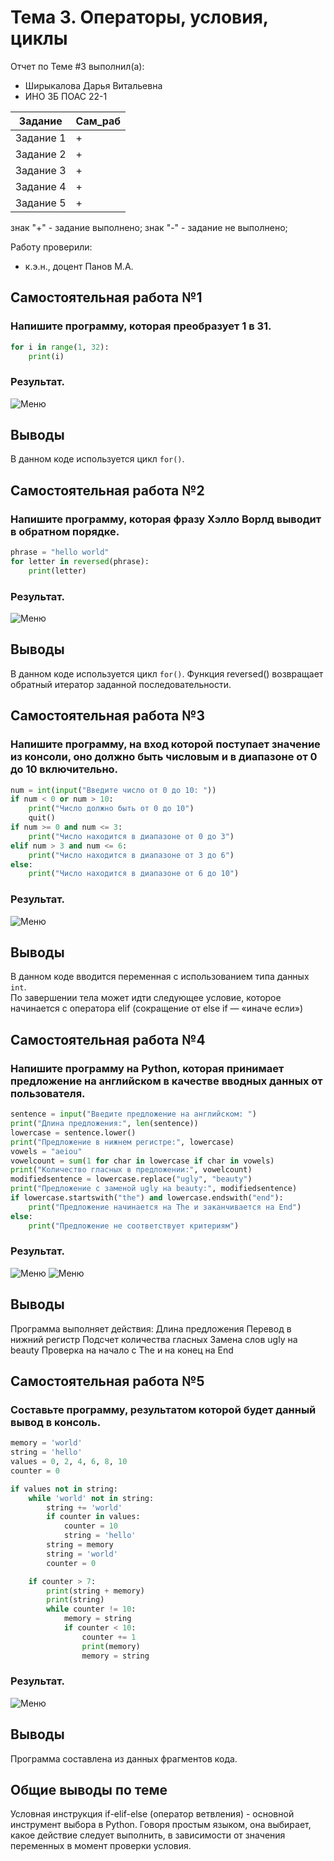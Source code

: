 # Тема 3. Операторы, условия, циклы 
Отчет по Теме #3 выполнил(а):
- Ширыкалова Дарья Витальевна
- ИНО ЗБ ПОАС 22-1

| Задание | Сам_раб |
| ------ | ------ |
| Задание 1 | + |
| Задание 2 | + |
| Задание 3 | + |
| Задание 4 | + |
| Задание 5 | + |

знак "+" - задание выполнено; знак "-" - задание не выполнено;

Работу проверили:
- к.э.н., доцент Панов М.А.

## Самостоятельная работа №1
### Напишите программу, которая преобразует 1 в 31.

```python
for i in range(1, 32):
    print(i)
```
### Результат.
![Меню](https://github.com/Davishir/Software_engineering/blob/Tema_3/img/tema_3/Capture001.png)

## Выводы

В данном коде используется цикл `for()`.  

## Самостоятельная работа №2
### Напишите программу, которая фразу Хэлло Ворлд выводит в обратном порядке.

```python
phrase = "hello world"
for letter in reversed(phrase):
    print(letter)

```
### Результат.
![Меню](https://github.com/Davishir/Software_engineering/blob/main/img/tema_2/Capture002.png)

## Выводы

В данном коде используется цикл `for()`. Функция reversed() возвращает обратный итератор заданной последовательности. 
  
## Самостоятельная работа №3
### Напишите программу, на вход которой поступает значение из консоли, оно должно быть числовым и в диапазоне от 0 до 10 включительно.

```python
num = int(input("Введите число от 0 до 10: "))
if num < 0 or num > 10:
    print("Число должно быть от 0 до 10")
    quit()
if num >= 0 and num <= 3:
    print("Число находится в диапазоне от 0 до 3")
elif num > 3 and num <= 6:
    print("Число находится в диапазоне от 3 до 6")
else:
    print("Число находится в диапазоне от 6 до 10")
```
### Результат.
![Меню](https://github.com/Davishir/Software_engineering/blob/Tema_3/img/tema_3/Capture003.png)

## Выводы

В данном коде вводится переменная с использованием типа данных `int`.  
По завершении тела может идти следующее условие, которое начинается с оператора elif (сокращение от else if — «иначе если»)
  
## Самостоятельная работа №4
### Напишите программу на Python, которая принимает предложение на английском  в качестве вводных данных от пользователя.

```python
sentence = input("Введите предложение на английском: ")
print("Длина предложения:", len(sentence))
lowercase = sentence.lower()
print("Предложение в нижнем регистре:", lowercase)
vowels = "aeiou"
vowelcount = sum(1 for char in lowercase if char in vowels)
print("Количество гласных в предложении:", vowelcount)
modifiedsentence = lowercase.replace("ugly", "beauty")
print("Предложение с заменой ugly на beauty:", modifiedsentence)
if lowercase.startswith("the") and lowercase.endswith("end"):
    print("Предложение начинается на The и заканчивается на End")
else:
    print("Предложение не соответствует критериям")

```
### Результат.
![Меню](https://github.com/Davishir/Software_engineering/blob/Tema_3/img/tema_3/Capture041.png)
![Меню](https://github.com/Davishir/Software_engineering/blob/Tema_3/img/tema_3/Capture042.png)

## Выводы
Программа выполняет действия:
 Длина предложения
 Перевод в нижний регистр
 Подсчет количества гласных
 Замена слов ugly на beauty
 Проверка на начало с The и на конец на End


  
## Самостоятельная работа №5
### Составьте программу, результатом которой будет данный вывод в консоль.

```python
memory = 'world'
string = 'hello'
values = 0, 2, 4, 6, 8, 10
counter = 0

if values not in string:
    while 'world' not in string:
        string += 'world'
        if counter in values:
            counter = 10
            string = 'hello'
        string = memory
        string = 'world'
        counter = 0

    if counter > 7:
        print(string + memory)
        print(string)
        while counter != 10:
            memory = string
            if counter < 10:
                counter += 1
                print(memory)
                memory = string

```
### Результат.
![Меню](https://github.com/Davishir/Software_engineering/blob/main/img/tema_2/Capture005.png)

## Выводы

Программа составлена из данных фрагментов кода.
  
## Общие выводы по теме
Условная инструкция if-elif-else (оператор ветвления) - основной инструмент выбора в Python. 
Говоря простым языком, она выбирает, какое действие следует выполнить, в зависимости от значения переменных в момент проверки условия.
